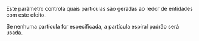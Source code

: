 Este parâmetro controla quais partículas são geradas ao redor de entidades com este efeito.

Se nenhuma partícula for especificada, a partícula espiral padrão será usada.